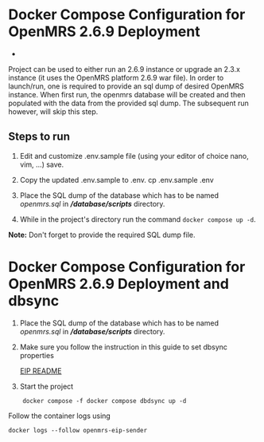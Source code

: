 # Docker Compose Configuration for OpenMRS 2.6.9 Deployment
-
Project can be used to either run an 2.6.9 instance or upgrade an 2.3.x instance (it uses the OpenMRS platform 2.6.9 war file). In order to launch/run, one is required to provide an sql dump of desired OpenMRS instance. When first run, the openmrs database will be created and then populated with the data from the provided sql dump. The subsequent run however, will skip this step.

## Steps to run

1. Edit and customize .env.sample file (using your editor of choice nano, vim, ...) save.
2. Copy the updated .env.sample to .env.
       cp .env.sample .env 

3. Place the SQL dump of the database which has to be named _openmrs.sql_ in _**/database/scripts**_ directory.
4. While in the project's directory run the command `docker compose up -d`.

**Note:** Don't forget to provide the required SQL dump file.



# Docker Compose Configuration for OpenMRS 2.6.9 Deployment and dbsync
1. Place the SQL dump of the database which has to be named _openmrs.sql_ in _**/database/scripts**_ directory.
2. Make sure you follow the instruction in this guide to set dbsync properties
   
   [EIP README](./dbsync/README.md)
    
3. Start the project 

```
    docker compose -f docker compose dbdsync up -d

````




Follow the container logs using

```
docker logs --follow openmrs-eip-sender
```
